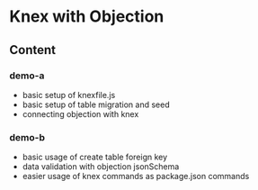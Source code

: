 # Knex with Objection

## Content

### demo-a

- basic setup of knexfile.js
- basic setup of table migration and seed
- connecting objection with knex

### demo-b

- basic usage of create table foreign key
- data validation with objection jsonSchema
- easier usage of knex commands as package.json commands
